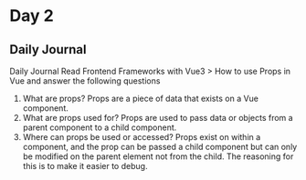 # Day 2

## Daily Journal
Daily Journal
Read Frontend Frameworks with Vue3 > How to use Props in Vue and answer the following questions
1. What are props?
Props are a piece of data that exists on a Vue component.
2. What are props used for?
Props are used to pass data or objects from a parent component to a child component.
3. Where can props be used or accessed?
Props exist on within a component, and the prop can be passed a child component but can only be modified on the parent element not from the child. The reasoning for this is to make it easier to debug.